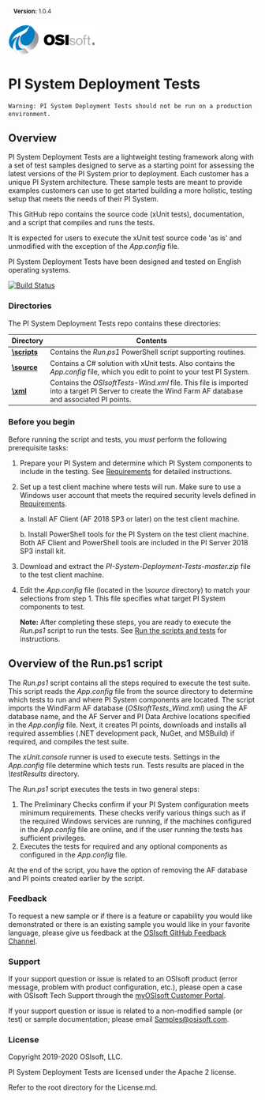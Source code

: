 

​																																	<sup>  **Version:** 1.0.4</sup>

![OSIlogo.png](./images/OSIlogo.png)																								

# PI System Deployment Tests

```
Warning: PI System Deployment Tests should not be run on a production environment.
```

## Overview

PI System Deployment Tests are a lightweight testing framework along with a set of test samples  designed to serve as a starting point for assessing the latest versions of the PI System prior to deployment. Each customer has a unique PI System architecture. These sample tests are meant to provide examples customers can use to get started building a more holistic, testing setup that meets the needs of their PI System. 

This GitHub repo contains the source code (xUnit tests), documentation, and a script that compiles and runs the tests.

It is expected for users to execute the xUnit test source code 'as is' and unmodified with the exception of the *App.config* file.


PI System Deployment Tests have been designed and tested on English operating systems.

[![Build Status](https://dev.azure.com/osieng/engineering/_apis/build/status/PI%20System%20Deployment%20Tests/PI%20System%20Deployment%20Tests%20Sprint%20Build?branchName=master)](https://dev.azure.com/osieng/engineering/_build/latest?definitionId=437&branchName=master)

### Directories

The PI System Deployment Tests repo contains these directories:

| Directory                         | Contents                                                     |
| --------------------------------- | ------------------------------------------------------------ |
| **[\scripts](./scripts/)**        | Contains the *Run.ps1* PowerShell script supporting routines. |
| **[\source](./source/README.md)** | Contains a C# solution with xUnit tests.  Also contains the *App.config* file, which you edit to point to your test PI System. |
| **[\xml](./xml/README.md)**       | Contains the *OSIsoftTests-Wind.xml* file. This file is imported into a target PI Server to create the Wind Farm AF database and associated PI points. |

### Before you begin

Before running the script and tests, you *must* perform the following prerequisite tasks:

1. Prepare your PI System and determine which PI System components to include in the testing. See [Requirements](Requirements.md) for detailed instructions.

2. Set up a test client machine where tests will run.  Make sure to use a Windows user account that meets the required security levels defined in [Requirements](Requirements.md).

     a. Install AF Client (AF 2018 SP3 or later) on the test client machine.

     b. Install PowerShell tools for the PI System on the test client machine. Both AF Client and PowerShell tools are included in the PI Server 2018 SP3 install kit.

3. Download and extract the *PI-System-Deployment-Tests-master.zip* file to the test client machine.

4. Edit the *App.config* file (located in the *\source* directory) to match your selections from step 1. This file specifies what target PI System components to test. 

   **Note:** After completing these steps, you are ready to execute the *Run.ps1* script to run the tests. See [Run the scripts and tests](./scripts/README.md) for instructions.



## Overview of the Run.ps1 script

The *Run.ps1* script contains all the steps required to execute the test suite.  This script reads the *App.config* file from the source directory to determine which tests to run and where PI System components are located.  The script imports the WindFarm AF database (*OSIsoftTests_Wind.xml*) using the AF database name, and the AF Server and PI Data Archive locations specified in the *App.config* file. Next, it creates PI points, downloads and installs all required assemblies (.NET development pack, NuGet, and MSBuild) if required, and compiles the test suite.

The *xUnit.console* runner is used to execute tests.  Settings in the *App.config* file determine which tests run.  Tests results are placed in the *\testResults* directory.  

The *Run.ps1* script executes the tests in two general steps:

1. The Preliminary Checks confirm if your PI System configuration meets minimum requirements. These checks verify various things such as if the required Windows services are running, if the machines configured in the *App.config* file are online, and if the user running the tests has sufficient privileges.
2. Executes the tests for required and any optional components as configured in the *App.config* file.

At the end of the script, you have the option of removing the AF database and PI points created earlier by the script.

### Feedback

To request a new sample or if there is a feature or capability you would like demonstrated or there is an existing sample you would like in your favorite language, please give us feedback at the [OSIsoft GitHub Feedback Channel](https://feedback.osisoft.com/forums/922279-osisoft-github). 

### Support

If your support question or issue is related to an OSIsoft product (error message, problem with product configuration, etc.), please open a case with OSIsoft Tech Support through the [myOSIsoft Customer Portal](https://myosisoft.com).

If your support question or issue is related to a non-modified sample (or test) or sample documentation; please email [Samples@osisoft.com](mailto:Samples@osisoft.com). 

### License

Copyright 2019-2020 OSIsoft, LLC.

PI System Deployment Tests are licensed under the Apache 2 license. 

Refer to the root directory for the License.md.
